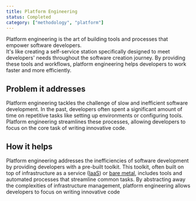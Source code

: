 ```yaml
---
title: Platform Engineering
status: Completed
category: ["methodology", "platform"]
---
```


Platform engineering is the art of building tools and processes that empower software developers.  
It's like creating a self-service station specifically designed to meet developers' needs throughout the 
software creation journey. By providing these tools and workflows, platform engineering helps developers 
to work faster and more efficiently.

## Problem it addresses

Platform engineering tackles the challenge of slow and inefficient software development. 
In the past, developers often spent a significant amount of time on repetitive tasks like setting up 
environments or configuring tools. Platform engineering streamlines these processes, 
allowing developers to focus on the core task of writing innovative code. 

## How it helps

Platform engineering addresses the inefficiencies of software development by providing developers with 
a pre-built toolkit. This toolkit, often built on top of infrastructure as a service ([IaaS](/infrastructure-as-a-service/)) or [bare metal](/bare-metal-machine/), 
includes tools and automated processes that streamline common tasks. By abstracting away the complexities of 
infrastructure management, platform engineering allows developers to focus on writing innovative code
